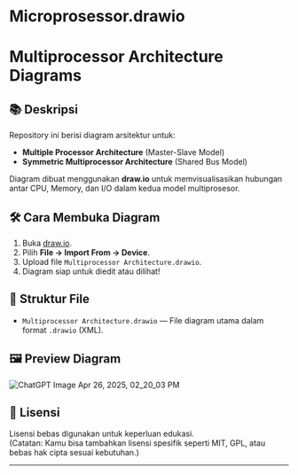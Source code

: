 # Microprosessor.drawio
# Multiprocessor Architecture Diagrams

## 📚 Deskripsi
Repository ini berisi diagram arsitektur untuk:
- **Multiple Processor Architecture** (Master-Slave Model)
- **Symmetric Multiprocessor Architecture** (Shared Bus Model)

Diagram dibuat menggunakan **draw.io** untuk memvisualisasikan hubungan antar CPU, Memory, dan I/O dalam kedua model multiprosesor.

## 🛠️ Cara Membuka Diagram
1. Buka [draw.io](https://app.diagrams.net/).
2. Pilih **File → Import From → Device**.
3. Upload file `Multiprocessor Architecture.drawio`.
4. Diagram siap untuk diedit atau dilihat!

## 📁 Struktur File
- `Multiprocessor Architecture.drawio` — File diagram utama dalam format `.drawio` (XML).

## 🖼️ Preview Diagram
![ChatGPT Image Apr 26, 2025, 02_20_03 PM](https://github.com/user-attachments/assets/d58bebb9-3183-405b-a6a3-b4080eeddce2)



## 📜 Lisensi
Lisensi bebas digunakan untuk keperluan edukasi.  
(Catatan: Kamu bisa tambahkan lisensi spesifik seperti MIT, GPL, atau bebas hak cipta sesuai kebutuhan.)

---

